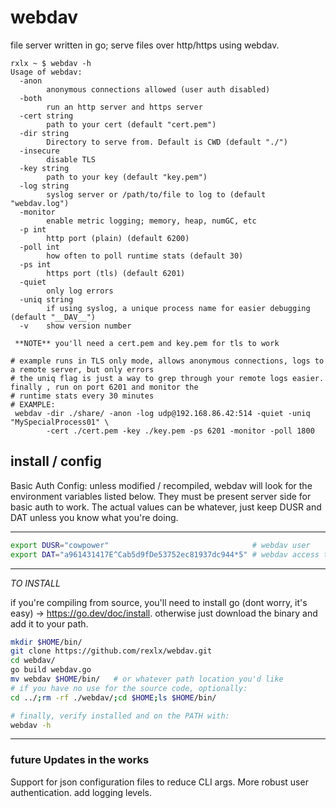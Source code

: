 # webdav
file server written in go; serve files over http/https using webdav.

```
rxlx ~ $ webdav -h
Usage of webdav:
  -anon
    	anonymous connections allowed (user auth disabled)
  -both
    	run an http server and https server
  -cert string
    	path to your cert (default "cert.pem")
  -dir string
    	Directory to serve from. Default is CWD (default "./")
  -insecure
    	disable TLS
  -key string
    	path to your key (default "key.pem")
  -log string
    	syslog server or /path/to/file to log to (default "webdav.log")
  -monitor
    	enable metric logging; memory, heap, numGC, etc
  -p int
    	http port (plain) (default 6200)
  -poll int
    	how often to poll runtime stats (default 30)
  -ps int
    	https port (tls) (default 6201)
  -quiet
    	only log errors
  -uniq string
    	if using syslog, a unique process name for easier debugging (default "__DAV__")
  -v	show version number
  
 **NOTE** you'll need a cert.pem and key.pem for tls to work

# example runs in TLS only mode, allows anonymous connections, logs to a remote server, but only errors
# the uniq flag is just a way to grep through your remote logs easier. finally , run on port 6201 and monitor the
# runtime stats every 30 minutes
# EXAMPLE:
 webdav -dir ./share/ -anon -log udp@192.168.86.42:514 -quiet -uniq "MySpecialProcess01" \
        -cert ./cert.pem -key ./key.pem -ps 6201 -monitor -poll 1800
```

<h2>install / config</h2>
Basic Auth Config:
unless modified / recompiled, webdav will look for the environment variables listed below. They must be present server side for basic auth to work. The actual values can be whatever, just keep DUSR and DAT unless you know what you're doing.
<hr>

```bash
export DUSR="cowpower"                                # webdav user
export DAT="a961431417E^Cab5d9fDe53752ec81937dc944*5" # webdav access token
```

<hr>

*TO INSTALL*

if you're compiling from source, you'll need to install go (dont worry, it's easy) -> https://go.dev/doc/install. otherwise just download the binary and add it to your path.
<br>

```bash
mkdir $HOME/bin/
git clone https://github.com/rexlx/webdav.git
cd webdav/
go build webdav.go
mv webdav $HOME/bin/   # or whatever path location you'd like
# if you have no use for the source code, optionally:
cd ../;rm -rf ./webdav/;cd $HOME;ls $HOME/bin/

# finally, verify installed and on the PATH with:
webdav -h
```


<hr>
<h3>future Updates in the works</h3>
Support for json configuration files to reduce CLI args. More robust user authentication. add logging levels. 
